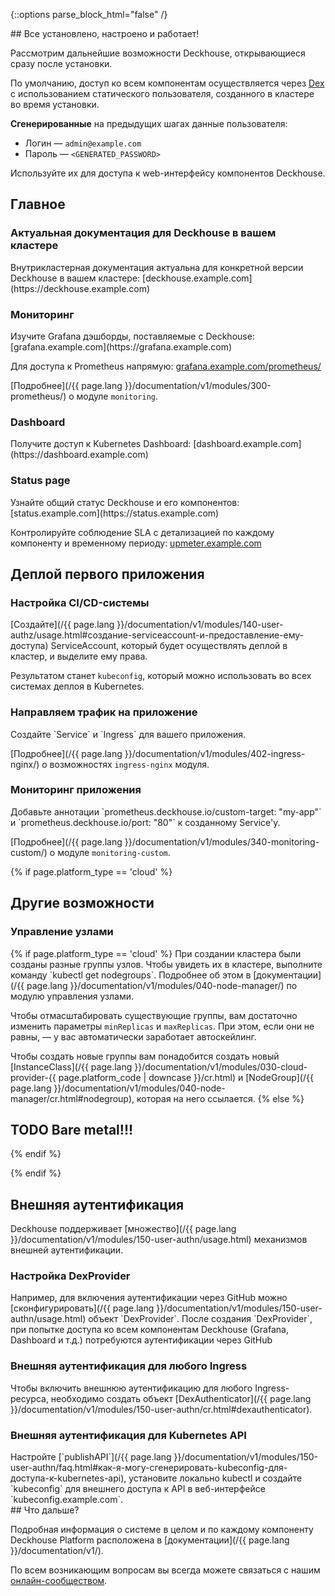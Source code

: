 <script type="text/javascript" src='{{ assets["getting-started.js"].digest_path }}'></script>
<script type="text/javascript" src='{{ assets["getting-started-finish.js"].digest_path }}'></script>
<script type="text/javascript" src='{{ assets["bcrypt.js"].digest_path }}'></script>

{::options parse_block_html="false" /}

<div markdown="1">
## Все установлено, настроено и работает!

Рассмотрим дальнейшие возможности Deckhouse, открывающиеся сразу после установки.

По умолчанию, доступ ко всем компонентам осуществляется через [Dex](https://dexidp.io/) c использованием статического пользователя, созданного в кластере во время установки.

**Сгенерированные** на предыдущих шагах данные пользователя:
- Логин — `admin@example.com`
- Пароль — `<GENERATED_PASSWORD>`

Используйте их для доступа к web-интерфейсу компонентов Deckhouse.
</div>

<section class="cards-blocks">
<div class="cards-blocks__content container">
<h2 class="cards-blocks__title text_h2">
Главное
</h2>
<div class="cards-blocks__cards">

<div class="cards-item cards-item_inverse">
<h3 class="cards-item__title text_h3">
Актуальная документация для Deckhouse в вашем кластере
</h3>
<div class="cards-item__text" markdown="1">
Внутрикластерная документация актуальна для конкретной версии Deckhouse в вашем кластере: [deckhouse.example.com](https://deckhouse.example.com)
</div>
</div>

<div class="cards-item cards-item_inverse">
<h3 class="cards-item__title text_h3">
Мониторинг
</h3>
<div class="cards-item__text" markdown="1">
Изучите Grafana дэшборды, поставляемые с Deckhouse: [grafana.example.com](https://grafana.example.com)

Для доступа к Prometheus напрямую: [grafana.example.com/prometheus/](https://grafana.example.com/prometheus/)

[Подробнее](/{{ page.lang }}/documentation/v1/modules/300-prometheus/) о модуле `monitoring`.
</div>
</div>

<div class="cards-item cards-item_inverse">
<h3 class="cards-item__title text_h3">
Dashboard
</h3>
<div class="cards-item__text" markdown="1">
Получите доступ к Kubernetes Dashboard: [dashboard.example.com](https://dashboard.example.com)
</div>
</div>

<div class="cards-item cards-item_inverse">
<h3 class="cards-item__title text_h3">
Status page
</h3>
<div class="cards-item__text" markdown="1">
Узнайте общий статус Deckhouse и его компонентов: [status.example.com](https://status.example.com)

Контролируйте соблюдение SLA с детализацией по каждому компоненту и временному периоду: [upmeter.example.com](https://upmeter.example.com)
</div>
</div>

</div>
</div>
</section>

<section class="cards-blocks">
<div class="cards-blocks__content container">
<h2 class="cards-blocks__title text_h2">
Деплой первого приложения
</h2>
<div class="cards-blocks__cards">

<div class="cards-item cards-item_inverse">
<h3 class="cards-item__title text_h3">
Настройка CI/CD-системы
</h3>
<div class="cards-item__text" markdown="1">
[Создайте](/{{ page.lang }}/documentation/v1/modules/140-user-authz/usage.html#создание-serviceaccount-и-предоставление-ему-доступа) ServiceAccount, который будет осуществлять деплой в кластер, и выделите ему права.

Результатом станет `kubeconfig`, который можно использовать во всех системах деплоя в Kubernetes.
</div>
</div>

<div class="cards-item cards-item_inverse">
<h3 class="cards-item__title text_h3">
Направляем трафик на приложение
</h3>
<div class="cards-item__text" markdown="1">
Создайте `Service` и `Ingress` для вашего приложения.

[Подробнее](/{{ page.lang }}/documentation/v1/modules/402-ingress-nginx/) о возможностях `ingress-nginx`
модуля.
</div>
</div>

<div class="cards-item cards-item_inverse">
<h3 class="cards-item__title text_h3">
Мониторинг приложения
</h3>
<div class="cards-item__text" markdown="1">
Добавьте аннотации `prometheus.deckhouse.io/custom-target: "my-app"` и `prometheus.deckhouse.io/port: "80"` к созданному
Service'у.

[Подробнее](/{{ page.lang }}/documentation/v1/modules/340-monitoring-custom/) о модуле `monitoring-custom`.
</div>
</div>

</div>
</div>
</section>

{% if page.platform_type == 'cloud' %}
<section class="cards-blocks">
<div class="cards-blocks__content container">
<h2 class="cards-blocks__title text_h2">
Другие возможности
</h2>
<div class="cards-blocks__cards">

<div class="cards-item cards-item_inverse" style="width: 100%">
<h3 class="cards-item__title text_h3">
Управление узлами
</h3>
<div class="cards-item__text" markdown="1">
{% if page.platform_type == 'cloud' %}
При создании кластера были созданы разные группы узлов. Чтобы увидеть их в кластере, выполните команду `kubectl get
nodegroups`. Подробнее об этом в
[документации](/{{ page.lang }}/documentation/v1/modules/040-node-manager/) по модулю управления узлами.

Чтобы отмасштабировать существующие группы, вам достаточно изменить параметры `minReplicas` и `maxReplicas`. При этом,
если они не равны, — у вас автоматически заработает автоскейлинг.

Чтобы создать новые группы вам понадобится создать новый [InstanceClass](/{{ page.lang }}/documentation/v1/modules/030-cloud-provider-{{ page.platform_code | downcase }}/cr.html) и
[NodeGroup](/{{ page.lang }}/documentation/v1/modules/040-node-manager/cr.html#nodegroup), которая на него
ссылается.
{% else %}
# TODO Bare metal!!!
{% endif %}
</div>
</div>

</div>
</div>
</section>
{% endif %}

<section class="cards-blocks">
<div class="cards-blocks__content container">
<h2 class="cards-blocks__title text_h2">
Внешняя аутентификация
</h2>
<div markdown="1">
Deckhouse поддерживает [множество](/{{ page.lang }}/documentation/v1/modules/150-user-authn/usage.html)
механизмов внешней аутентификации.
</div>
<div class="cards-blocks__cards">

<div class="cards-item cards-item_inverse">
<h3 class="cards-item__title text_h3">
Настройка DexProvider
</h3>
<div class="cards-item__text" markdown="1">
Например, для включения аутентификации через GitHub можно
[сконфигурировать](/{{ page.lang }}/documentation/v1/modules/150-user-authn/usage.html) объект
`DexProvider`. После создания `DexProvider`, при попытке доступа ко всем компонентам Deckhouse (Grafana, Dashboard и
т.д.) потребуются аутентификации через GitHub
</div>
</div>

<div class="cards-item cards-item_inverse">
<h3 class="cards-item__title text_h3">
Внешняя аутентификация для любого Ingress
</h3>
<div class="cards-item__text" markdown="1">
Чтобы включить внешнюю аутентификацию для любого Ingress-ресурса, необходимо создать объект
[DexAuthenticator](/{{ page.lang }}/documentation/v1/modules/150-user-authn/cr.html#dexauthenticator).
</div>
</div>

<div class="cards-item cards-item_inverse">
<h3 class="cards-item__title text_h3">
Внешняя аутентификация для Kubernetes API
</h3>
<div class="cards-item__text" markdown="1">
Настройте [`publishAPI`](/{{ page.lang }}/documentation/v1/modules/150-user-authn/faq.html#как-я-могу-сгенерировать-kubeconfig-для-доступа-к-kubernetes-api), установите локально kubectl и создайте `kubeconfig` для внешнего доступа к API в веб-интерфейсе `kubeconfig.example.com`.
</div>
</div>

</div>
</div>
</section>

<div markdown="1">
## Что дальше?

Подробная информация о системе в целом и по каждому компоненту Deckhouse Platform расположена в
[документации](/{{ page.lang }}/documentation/v1/).

По всем возникающим вопросам вы всегда можете связаться с нашим [онлайн-сообществом](/ru/community/about.html#online-community).
</div>
